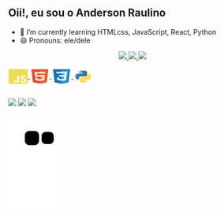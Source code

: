 ## Oii!, eu sou o Anderson Raulino

- 🌱 I’m currently learning HTMLcss, JavaScript, React, Python
- 😄 Pronouns: ele/dele

<div align="center">
  <a href="https://github.com/andersonraulino">
  <img height="180em" src="https://github-readme-stats.vercel.app/api?username=andersonraulino&show_icons=true&theme=dracula&include_all_commits=true&count_private=true"/>
  <img height="180em" src="https://github-readme-stats.vercel.app/api?username=anuraghazra&theme=dark&show_icons=true"/>
  <img height="180em" src="https://github-readme-stats.vercel.app/api/top-langs/?username=andersonraulino&layout=compact&langs_count=7&theme=dracula"/>
</div>
  
  
  <div style="display: inline_block"><br>
  <img align="center" alt="Ander-Js" height="30" width="40" src="https://raw.githubusercontent.com/devicons/devicon/master/icons/javascript/javascript-plain.svg">
  <img align="center" alt="Ander-HTML" height="30" width="40" src="https://raw.githubusercontent.com/devicons/devicon/master/icons/html5/html5-original.svg">
  <img align="center" alt="Ander-CSS" height="30" width="40" src="https://raw.githubusercontent.com/devicons/devicon/master/icons/css3/css3-original.svg">
  <img align="center" alt="Ander-Python" height="30" width="40" src="https://raw.githubusercontent.com/devicons/devicon/master/icons/python/python-original.svg">
  </div>
  
  ##
  
  <div> 
  <a href="https://instagram.com/Black_Raulino" target="_blank"><img src="https://img.shields.io/badge/-Instagram-%23E4405F?style=for-the-badge&logo=instagram&logoColor=white" target="_blank"></a>
  <a href = "mailto:anderson.raul4631@gmail.com"><img src="https://img.shields.io/badge/-Gmail-%23333?style=for-the-badge&logo=gmail&logoColor=white" target="_blank"></a>
  <a href="https://www.linkedin.com/in/anderson-silva-04b247217/" target="_blank"><img src="https://img.shields.io/badge/LinkedIn-0077B5?style=for-the-badge&logo=linkedin&logoColor=white"></a>
 
  ![Snake animation](https://github.com/andersonraulino/andersonraulino/blob/output/github-contribution-grid-snake.svg)
  
 </div>    
